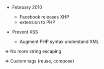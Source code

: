 - February 2010
  - Facebook releases XHP
  - extension to PHP

- Prevent XSS
  - Augment PHP syntax understand XML

=> No more string escaping

=> Custom tags (reuse, compose)
